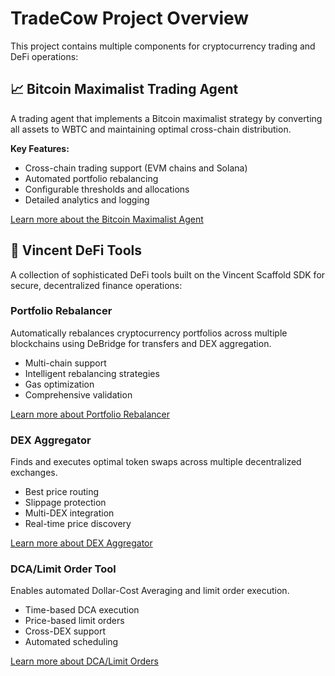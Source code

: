 # TradeCow Project Overview

This project contains multiple components for cryptocurrency trading and DeFi operations:

## 📈 Bitcoin Maximalist Trading Agent
A trading agent that implements a Bitcoin maximalist strategy by converting all assets to WBTC and maintaining optimal cross-chain distribution.

**Key Features:**
- Cross-chain trading support (EVM chains and Solana)
- Automated portfolio rebalancing
- Configurable thresholds and allocations
- Detailed analytics and logging

[Learn more about the Bitcoin Maximalist Agent](./recall/README.md)

## 🔧 Vincent DeFi Tools
A collection of sophisticated DeFi tools built on the Vincent Scaffold SDK for secure, decentralized finance operations:

### Portfolio Rebalancer
Automatically rebalances cryptocurrency portfolios across multiple blockchains using DeBridge for transfers and DEX aggregation.
- Multi-chain support
- Intelligent rebalancing strategies
- Gas optimization
- Comprehensive validation

[Learn more about Portfolio Rebalancer](./VincentDeFiTools/vincent-packages/tools/portfolio-rebalancer/README.md)

### DEX Aggregator
Finds and executes optimal token swaps across multiple decentralized exchanges.
- Best price routing
- Slippage protection
- Multi-DEX integration
- Real-time price discovery

[Learn more about DEX Aggregator](./VincentDeFiTools/vincent-packages/tools/dex-aggregator/README.md)

### DCA/Limit Order Tool
Enables automated Dollar-Cost Averaging and limit order execution.
- Time-based DCA execution
- Price-based limit orders
- Cross-DEX support
- Automated scheduling

[Learn more about DCA/Limit Orders](./VincentDeFiTools/vincent-packages/tools/dca-limit-order/README.md)

